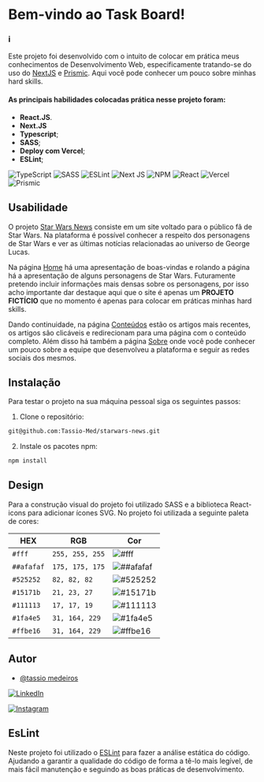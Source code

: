 

<h1>Bem-vindo ao Task Board!</h1>
<h3>i</h3>

Este projeto foi desenvolvido com o intuito de colocar em prática meus conhecimentos de Desenvolvimento Web, especificamente tratando-se do uso do [NextJS](https://nextjs.org/) e [Prismic](https://prismic.io/). 
Aqui você pode conhecer um pouco sobre minhas hard skills. 


#### As principais habilidades colocadas prática nesse projeto foram:

* **React.JS**.
* **Next.JS**
* **Typescript**;
* **SASS**;
* **Deploy com Vercel**;
* **ESLint**;

![TypeScript](https://img.shields.io/badge/typescript-%23007ACC.svg?style=for-the-badge&logo=typescript&logoColor=white) ![SASS](https://img.shields.io/badge/sass-red.svg?style=for-the-badge&logo=sass&logoColor=white) ![ESLint](https://img.shields.io/badge/ESLint-4B3263?style=for-the-badge&logo=eslint&logoColor=white) ![Next JS](https://img.shields.io/badge/Next-black?style=for-the-badge&logo=next.js&logoColor=white) ![NPM](https://img.shields.io/badge/NPM-%23000000.svg?style=for-the-badge&logo=npm&logoColor=) ![React](https://img.shields.io/badge/react-%2320232a.svg?style=for-the-badge&logo=react&logoColor=%2361DAFB) ![Vercel](https://img.shields.io/badge/vercel-%23000000.svg?style=for-the-badge&logo=vercel&logoColor=white) ![Prismic](https://img.shields.io/badge/prismic-%23000000.svg?style=for-the-badge&logo=prismic&logoColor=white) 

## Usabilidade

O projeto [Star Wars News](https://starwarsnews.vercel.app/) consiste em um site voltado para o público fã de Star Wars. Na plataforma é possível conhecer a respeito dos personagens de Star Wars e ver as últimas notícias relacionadas ao universo de George Lucas.

Na página [Home](https://starwarsnews.vercel.app/) há uma apresentação de boas-vindas e rolando a página há a apresentação de alguns personagens de Star Wars. Futuramente pretendo incluir informações mais densas sobre os personagens, por isso acho importante dar destaque aqui que o site é apenas um <strong>PROJETO FICTÍCIO</strong> que no momento é apenas para colocar em práticas minhas hard skills.

Dando continuidade, na página [Conteúdos](https://starwarsnews.vercel.app/posts) estão os artigos mais recentes, os artigos são clicáveis e redirecionam  para uma página com o conteúdo completo. Além disso há também a página [Sobre](https://starwarsnews.vercel.app/sobre) onde você pode conhecer um pouco sobre a equipe que desenvolveu a plataforma e seguir as redes sociais dos mesmos.




## Instalação

Para testar o projeto na sua máquina pessoal siga os seguintes passos:

1. Clone o repositório:

```sh
git@github.com:Tassio-Med/starwars-news.git
```

2. Instale os pacotes npm:

```bash
npm install
```


## Design

Para a construção visual do projeto foi utilizado SASS e a biblioteca React-icons para adicionar ícones SVG. 
No projeto foi utilizada a seguinte paleta de cores:


<div align="center">

  |    <center>HEX </center>    | <center>RGB</center>         |<center>Cor <center>         |
  | ---         |---            | ---                                                        |
  | `#fff`      |`255, 255, 255`| ![#fff](https://placehold.co/300x50/fff/fff.png)           |
  | `##afafaf`  |`175, 175, 175`| ![##afafaf](https://placehold.co/300x50/afafaf/afafaf.png) |
  | `#525252`   |`82, 82, 82`   | ![#525252](https://placehold.co/300x50/525252/525252.png)  |
  | `#15171b`   |`21, 23, 27`   | ![#15171b](https://placehold.co/300x50/15171b/15171b.png)  |
  | `#111113`   |`17, 17, 19`   | ![#111113](https://placehold.co/300x50/111113/111113.png)  |
  | `#1fa4e5`   |`31, 164, 229` | ![#1fa4e5](https://placehold.co/300x50/1fa4e5/1fa4e5.png)  |
  | `#ffbe16`   |`31, 164, 229`| ![#ffbe16](https://placehold.co/300x50/ffbe16/ffbe16.png)   |

</div>

## Autor

- [@tassio medeiros](https://github.com/Tassio-Med)

[![LinkedIn](https://img.shields.io/badge/LinkedIn-0077B5?style=for-the-badge&logo=linkedin&logoColor=white)](https://linkedin.com/in/tassiomed98) 

[![Instagram](https://img.shields.io/badge/Instagram-E4405F?style=for-the-badge&logo=instagram&logoColor=white)](https://instagram.com/tassio.med?igshid=ZDdkNTZiNTM=) 



## EsLint

Neste projeto foi utilizado o [ESLint](https://eslint.org/) para fazer a análise estática do código. Ajudando a garantir a qualidade do código de forma a tê-lo mais legível, de mais fácil manutenção e seguindo as boas práticas de desenvolvimento.

